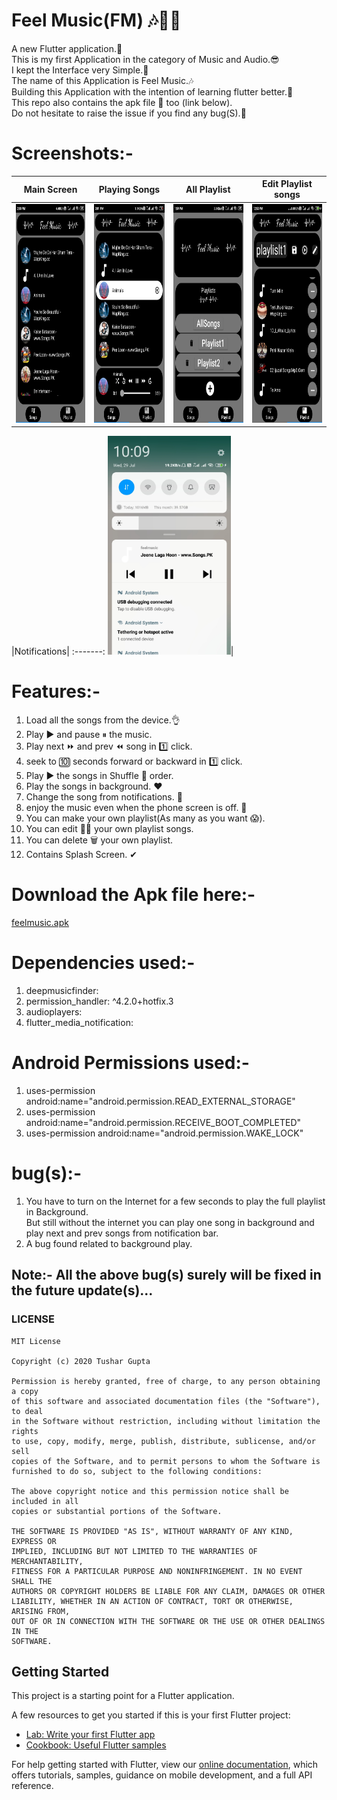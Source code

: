 # Feel Music(FM) 🎶🎵🎼

A new Flutter application.👤<br/>
This is my first Application in the category of Music and Audio.😎<br/>
I kept the Interface very Simple.🙂<br/>
The name of this Application is Feel Music.🎶<br/>
Building this Application with the intention of learning flutter better.🚴<br/>
This repo also contains the apk file 📱 too (link below).<br/>
Do not hesitate to raise the issue if you find any bug(S).🤞<br/>

# Screenshots:-
|Main Screen|Playing Songs|All Playlist|Edit Playlist songs|
:-------:|:-------:|:-------:|:-----:
<img src="https://github.com/Tushargupta9800/flutter_music_player/blob/master/Screenshots/Screenshot1.jpg" height="350em" />|<img src="https://github.com/Tushargupta9800/flutter_music_player/blob/master/Screenshots/Screenshot5.jpeg" height="350em" />|<img src="https://github.com/Tushargupta9800/flutter_music_player/blob/master/Screenshots/Screenshot3.jpg" height="350em" />|<img src="https://github.com/Tushargupta9800/flutter_music_player/blob/master/Screenshots/Screenshot4.jpg" height="350em" />|

|Notifications|
:-------:
<img src="https://github.com/Tushargupta9800/flutter_music_player/blob/master/Screenshots/Screenshot6.jpg" height="350em" />|

# Features:-
1) Load all the songs from the device.👌
2) Play ▶ and pause ⏸ the music.
3) Play next ⏩ and prev ⏪ song in 1️⃣ click.
4) seek to 🔟 seconds forward or backward in 1️⃣ click.
5) Play ▶ the songs in Shuffle 🔀 order.
6) Play the songs in background. ❤
7) Change the song from notifications. 🙊
8) enjoy the music even when the phone screen is off. 🙈
9) You can make your own playlist(As many as you want 😱).
10) You can edit 🐱‍🏍 your own playlist songs.
11) You can delete 🗑 your own playlist.
12) Contains Splash Screen. ✔

# Download the Apk file here:-

[feelmusic.apk](https://github.com/Tushargupta9800/flutter_music_player/blob/master/feelmusic.apk)

# Dependencies used:-
1) deepmusicfinder:
2) permission_handler: ^4.2.0+hotfix.3
3) audioplayers:
4) flutter_media_notification:

# Android Permissions used:-
1) uses-permission android:name="android.permission.READ_EXTERNAL_STORAGE"
2) uses-permission android:name="android.permission.RECEIVE_BOOT_COMPLETED"
3) uses-permission android:name="android.permission.WAKE_LOCK"

# bug(s):-
1) You have to turn on the Internet for a few seconds to play the full playlist in Background. <br/>   But still without the internet you can play one song in background and play next and prev songs from notification bar.
2) A bug found related to background play.

## Note:- All the above bug(s) surely will be fixed in the future update(s)... <br/>

### LICENSE

```
MIT License

Copyright (c) 2020 Tushar Gupta

Permission is hereby granted, free of charge, to any person obtaining a copy
of this software and associated documentation files (the "Software"), to deal
in the Software without restriction, including without limitation the rights
to use, copy, modify, merge, publish, distribute, sublicense, and/or sell
copies of the Software, and to permit persons to whom the Software is
furnished to do so, subject to the following conditions:

The above copyright notice and this permission notice shall be included in all
copies or substantial portions of the Software.

THE SOFTWARE IS PROVIDED "AS IS", WITHOUT WARRANTY OF ANY KIND, EXPRESS OR
IMPLIED, INCLUDING BUT NOT LIMITED TO THE WARRANTIES OF MERCHANTABILITY,
FITNESS FOR A PARTICULAR PURPOSE AND NONINFRINGEMENT. IN NO EVENT SHALL THE
AUTHORS OR COPYRIGHT HOLDERS BE LIABLE FOR ANY CLAIM, DAMAGES OR OTHER
LIABILITY, WHETHER IN AN ACTION OF CONTRACT, TORT OR OTHERWISE, ARISING FROM,
OUT OF OR IN CONNECTION WITH THE SOFTWARE OR THE USE OR OTHER DEALINGS IN THE
SOFTWARE.

```

## Getting Started

This project is a starting point for a Flutter application.

A few resources to get you started if this is your first Flutter project:

- [Lab: Write your first Flutter app](https://flutter.dev/docs/get-started/codelab)
- [Cookbook: Useful Flutter samples](https://flutter.dev/docs/cookbook)

For help getting started with Flutter, view our
[online documentation](https://flutter.dev/docs), which offers tutorials,
samples, guidance on mobile development, and a full API reference.
